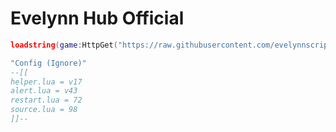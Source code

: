 # Evelynn Hub Official

```lua
loadstring(game:HttpGet("https://raw.githubusercontent.com/evelynnscripts/Evelynn-Hub/refs/heads/main/Source.lua",true))()
```
```lua
"Config (Ignore)"
--[[
helper.lua = v17
alert.lua = v43
restart.lua = 72
source.lua = 98
]]--
```

